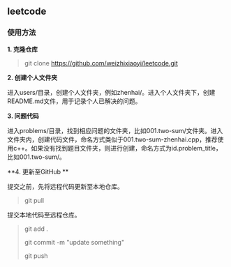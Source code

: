 leetcode
---

### 使用方法
**1. 克隆仓库**
> git clone https://github.com/weizhixiaoyi/leetcode.git

**2. 创建个人文件夹**

进入users/目录，创建个人文件夹，例如zhenhai/。进入个人文件夹下，创建README.md文件，用于记录个人已解决的问题。

**3. 问题代码**

进入problems/目录，找到相应问题的文件夹，比如001.two-sum/文件夹。进入文件夹内，创建代码文件，命名方式类似于001.two-sum-zhenhai.cpp，推荐使用c++。如果没有找到题目文件夹，则进行创建，命名方式为id.problem_title，比如001.two-sum/。

**4. 更新至GitHub **

提交之前，先将远程代码更新至本地仓库。
> git pull

提交本地代码至远程仓库。
>git add .
>
>git commit -m "update something"
>
>git push
